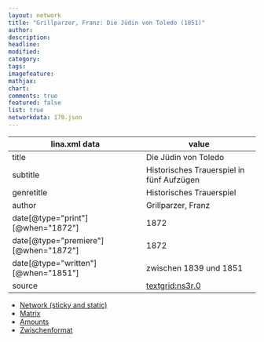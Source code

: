 ```yaml
---
layout: network
title: "Grillparzer, Franz: Die Jüdin von Toledo (1851)"
author:
description:
headline:
modified:
category:
tags:
imagefeature: 
mathjax: 
chart: 
comments: true
featured: false
list: true
networkdata: 170.json
---
```

lina.xml data  | value
------------- | -------------
title|Die Jüdin von Toledo
subtitle|Historisches Trauerspiel in fünf Aufzügen
genretitle|Historisches Trauerspiel
author|Grillparzer, Franz
date[@type="print"][@when="1872"]|1872
date[@type="premiere"][@when="1872"]|1872
date[@type="written"][@when="1851"]|zwischen 1839 und 1851
source|[textgrid:ns3r.0](https://textgridlab.org/1.0/tgcrud-public/rest/textgrid:ns3r.0/data)



* [Network (sticky and static)](/network170)
* [Matrix](/matrix170)
* [Amounts](/amounts170)
* [Zwischenformat](/lina170 )
